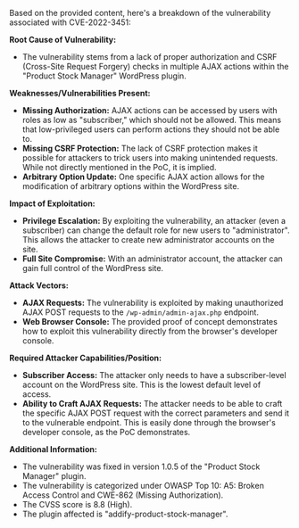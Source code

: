 Based on the provided content, here's a breakdown of the vulnerability associated with CVE-2022-3451:

**Root Cause of Vulnerability:**

*   The vulnerability stems from a lack of proper authorization and CSRF (Cross-Site Request Forgery) checks in multiple AJAX actions within the "Product Stock Manager" WordPress plugin.

**Weaknesses/Vulnerabilities Present:**

*   **Missing Authorization:** AJAX actions can be accessed by users with roles as low as "subscriber," which should not be allowed. This means that low-privileged users can perform actions they should not be able to.
*   **Missing CSRF Protection:**  The lack of CSRF protection makes it possible for attackers to trick users into making unintended requests. While not directly mentioned in the PoC, it is implied.
*   **Arbitrary Option Update:** One specific AJAX action allows for the modification of arbitrary options within the WordPress site.

**Impact of Exploitation:**

*   **Privilege Escalation:** By exploiting the vulnerability, an attacker (even a subscriber) can change the default role for new users to "administrator". This allows the attacker to create new administrator accounts on the site.
*   **Full Site Compromise:** With an administrator account, the attacker can gain full control of the WordPress site.

**Attack Vectors:**

*   **AJAX Requests:** The vulnerability is exploited by making unauthorized AJAX POST requests to the `/wp-admin/admin-ajax.php` endpoint.
*   **Web Browser Console:** The provided proof of concept demonstrates how to exploit this vulnerability directly from the browser's developer console.

**Required Attacker Capabilities/Position:**

*   **Subscriber Access:** The attacker only needs to have a subscriber-level account on the WordPress site. This is the lowest default level of access.
*   **Ability to Craft AJAX Requests:** The attacker needs to be able to craft the specific AJAX POST request with the correct parameters and send it to the vulnerable endpoint. This is easily done through the browser's developer console, as the PoC demonstrates.

**Additional Information:**

*   The vulnerability was fixed in version 1.0.5 of the "Product Stock Manager" plugin.
*   The vulnerability is categorized under OWASP Top 10: A5: Broken Access Control and CWE-862 (Missing Authorization).
*   The CVSS score is 8.8 (High).
*   The plugin affected is "addify-product-stock-manager".